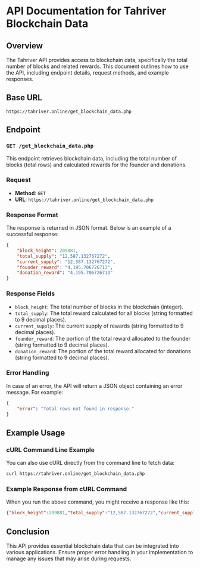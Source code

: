 # API Documentation for Tahriver Blockchain Data

## Overview
The Tahriver API provides access to blockchain data, specifically the total number of blocks and related rewards. This document outlines how to use the API, including endpoint details, request methods, and example responses.

## Base URL
```
https://tahriver.online/get_blockchain_data.php
```

## Endpoint
### `GET /get_blockchain_data.php`

This endpoint retrieves blockchain data, including the total number of blocks (total rows) and calculated rewards for the founder and donations.

### Request
- **Method**: `GET`
- **URL**: `https://tahriver.online/get_blockchain_data.php`

### Response Format
The response is returned in JSON format. Below is an example of a successful response:

```json
{
    "block_height": 209881,
    "total_supply": "12,587.132767272",
    "current_supply": "12,587.132767272",
    "founder_reward": "4,195.706726713",
    "donation_reward": "4,195.706726713"
}
```

### Response Fields
- `block_height`: The total number of blocks in the blockchain (integer).
- `total_supply`: The total reward calculated for all blocks (string formatted to 9 decimal places).
- `current_supply`: The current supply of rewards (string formatted to 9 decimal places).
- `founder_reward`: The portion of the total reward allocated to the founder (string formatted to 9 decimal places).
- `donation_reward`: The portion of the total reward allocated for donations (string formatted to 9 decimal places).

### Error Handling
In case of an error, the API will return a JSON object containing an error message. For example:

```json
{
    "error": "Total rows not found in response."
}
```

## Example Usage

### cURL Command Line Example
You can also use cURL directly from the command line to fetch data:

```bash
curl https://tahriver.online/get_blockchain_data.php
```

### Example Response from cURL Command

When you run the above command, you might receive a response like this:

```json
{"block_height":209881,"total_supply":"12,587.132767272","current_supply":"12,587.132767272","founder_reward":"4,195.706726713","donation_reward":"4,195.706726713"}
```

## Conclusion
This API provides essential blockchain data that can be integrated into various applications. Ensure proper error handling in your implementation to manage any issues that may arise during requests.